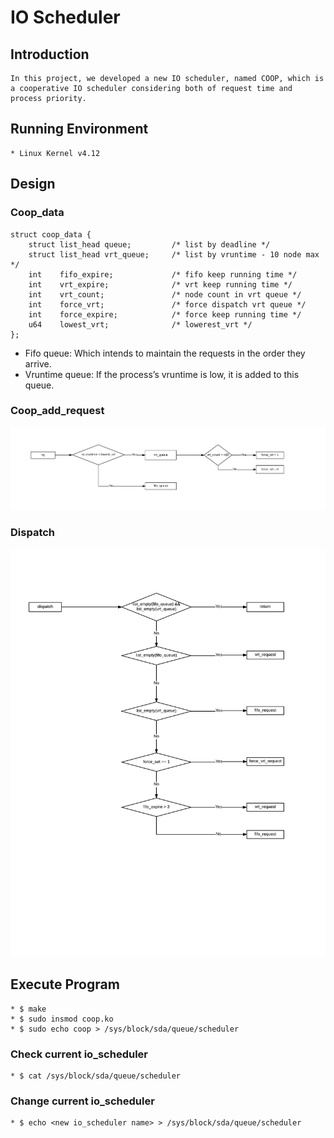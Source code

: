 # IO Scheduler
## Introduction
	In this project, we developed a new IO scheduler, named COOP, which is a cooperative IO scheduler considering both of request time and process priority. 
## Running Environment
	* Linux Kernel v4.12
## Design
### Coop_data 
	struct coop_data {
		struct list_head queue; 		/* list by deadline */
		struct list_head vrt_queue;		/* list by vruntime - 10 node max */
		int    fifo_expire;				/* fifo keep running time */
		int    vrt_expire;				/* vrt keep running time */
		int    vrt_count;				/* node count in vrt queue */
		int	   force_vrt;				/* force dispatch vrt queue */
		int    force_expire;			/* force keep running time */
		u64	   lowest_vrt;				/* lowerest_vrt */
	};

*	Fifo queue: Which intends to maintain the requests in the order they arrive. 
*	Vruntime queue: If the process’s vruntime is low, it is added to this queue.
### Coop_add_request
![alt text](https://github.com/RandallDW/IO_Scheduler/blob/master/images/add_request.png "add request block diagram")
### Dispatch 
![alt text](https://github.com/RandallDW/IO_Scheduler/blob/master/images/dispatch.png "dispatch block diagram")
	
## Execute Program
	* $ make 
	* $ sudo insmod coop.ko
	* $ sudo echo coop > /sys/block/sda/queue/scheduler
### Check current io_scheduler
	* $ cat /sys/block/sda/queue/scheduler
### Change current io_scheduler
	* $ echo <new io_scheduler name> > /sys/block/sda/queue/scheduler
